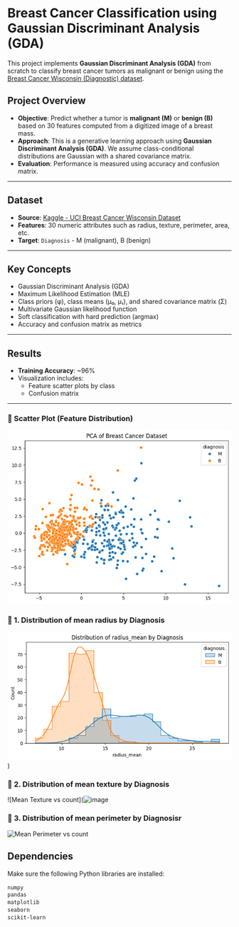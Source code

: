 # Breast Cancer Classification using Gaussian Discriminant Analysis (GDA)

This project implements **Gaussian Discriminant Analysis (GDA)** from scratch to classify breast cancer tumors as malignant or benign using the [Breast Cancer Wisconsin (Diagnostic) dataset](https://www.kaggle.com/datasets/uciml/breast-cancer-wisconsin-data).

## Project Overview

- **Objective**: Predict whether a tumor is **malignant (M)** or **benign (B)** based on 30 features computed from a digitized image of a breast mass.
- **Approach**: This is a generative learning approach using **Gaussian Discriminant Analysis (GDA)**. We assume class-conditional distributions are Gaussian with a shared covariance matrix.
- **Evaluation**: Performance is measured using accuracy and confusion matrix.

---

## Dataset

- **Source**: [Kaggle - UCI Breast Cancer Wisconsin Dataset](https://www.kaggle.com/datasets/uciml/breast-cancer-wisconsin-data)
- **Features**: 30 numeric attributes such as radius, texture, perimeter, area, etc.
- **Target**: `Diagnosis` - M (malignant), B (benign)

---

## Key Concepts

- Gaussian Discriminant Analysis (GDA)
- Maximum Likelihood Estimation (MLE)
- Class priors (φ), class means (μ₀, μ₁), and shared covariance matrix (Σ)
- Multivariate Gaussian likelihood function
- Soft classification with hard prediction (argmax)
- Accuracy and confusion matrix as metrics

---

## Results

- **Training Accuracy**: ~96%
- Visualization includes:
  - Feature scatter plots by class
  - Confusion matrix

---
### 📌 Scatter Plot (Feature Distribution)

![Scatter Plot](Scatter_plot.png)
### 📍 1. Distribution of mean radius by Diagnosis  
![Mean Radius vs count](Radius_mean_by_Diagnosis.png))

### 📍 2. Distribution of mean texture by Diagnosis  
![Mean Texture vs count](![image](perimeter_mean_by_diagnosis)

### 📍 3. Distribution of mean perimeter by Diagnosisr  
![Mean Perimeter vs count](texture_mean_by_diagnosis)

## Dependencies

Make sure the following Python libraries are installed:

```bash
numpy
pandas
matplotlib
seaborn
scikit-learn
